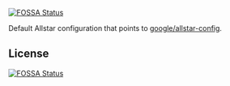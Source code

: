 [![FOSSA Status](https://app.fossa.com/api/projects/git%2Bgithub.com%2Fknative-extensions%2F.allstar.svg?type=shield)](https://app.fossa.com/projects/git%2Bgithub.com%2Fknative-extensions%2F.allstar?ref=badge_shield)

Default Allstar configuration that points to [google/allstar-config](https://github.com/google/allstar-config).


## License
[![FOSSA Status](https://app.fossa.com/api/projects/git%2Bgithub.com%2Fknative-extensions%2F.allstar.svg?type=large)](https://app.fossa.com/projects/git%2Bgithub.com%2Fknative-extensions%2F.allstar?ref=badge_large)